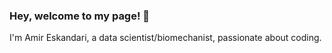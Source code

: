 ### Hey, welcome to my page! 👋

I'm Amir Eskandari, a data scientist/biomechanist, passionate about coding.
